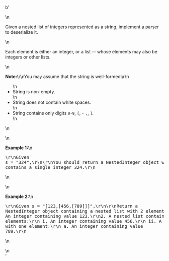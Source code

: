 b'<div class="question-description">\n<p><p>Given a nested list of integers represented as a string, implement a parser to deserialize it.</p>\n<p>Each element is either an integer, or a list -- whose elements may also be integers or other lists.</p>\n<p><b>Note:</b>\r\nYou may assume that the string is well-formed:\r\n<ul>\n<li>String is non-empty.</li>\n<li>String does not contain white spaces.</li>\n<li>String contains only digits <code>0-9</code>, <code>[</code>, <code>-</code> <code>,</code>, <code>]</code>.</li>\n</ul>\n</p>\n<p><b>Example 1:</b>\n<pre>\r\nGiven s = "324",\r\n\r\nYou should return a NestedInteger object which contains a single integer 324.\r\n</pre>\n</p>\n<p><b>Example 2:</b>\n<pre>\r\nGiven s = "[123,[456,[789]]]",\r\n\r\nReturn a NestedInteger object containing a nested list with 2 elements:\r\n\r\n1. An integer containing value 123.\r\n2. A nested list containing two elements:\r\n    i.  An integer containing value 456.\r\n    ii. A nested list with one element:\r\n         a. An integer containing value 789.\r\n</pre>\n</p></p>\n</div>'